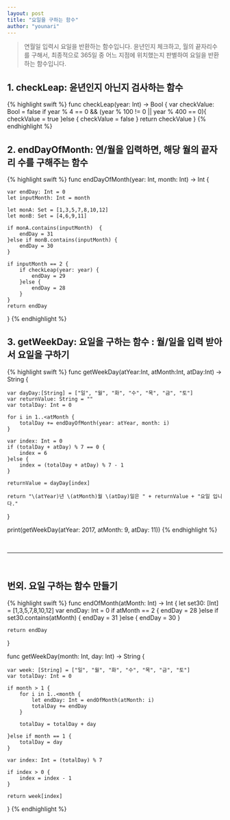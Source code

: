```yaml
---
layout: post
title: "요일을 구하는 함수"
author: "younari"
---
```


> 연월일 입력시 요일을 반환하는 함수입니다. 
윤년인지 체크하고, 월의 끝자리수를 구해서, 최종적으로 365일 중 어느 지점에 위치했는지 판별하여 요일을 반환하는 함수입니다.

## 1. checkLeap: 윤년인지 아닌지 검사하는 함수


{% highlight swift %}
func checkLeap(year: Int) -> Bool {
    var checkValue: Bool = false
    if year % 4 == 0 && (year % 100 != 0 || year % 400 == 0){
        checkValue = true
    }else {
        checkValue = false
    }
    return checkValue
}
{% endhighlight %}

## 2. endDayOfMonth: 연/월을 입력하면, 해당 월의 끝자리 수를 구해주는 함수


{% highlight swift %}
func endDayOfMonth(year: Int, month: Int) -> Int {
    
    var endDay: Int = 0
    let inputMonth: Int = month
    
    let monA: Set = [1,3,5,7,8,10,12]
    let monB: Set = [4,6,9,11]
    
    if monA.contains(inputMonth)  {
        endDay = 31
    }else if monB.contains(inputMonth) {
        endDay = 30
    }
    
    if inputMonth == 2 {
        if checkLeap(year: year) {
            endDay = 29
        }else {
            endDay = 28
        }
    }
    return endDay
}
{% endhighlight %}

## 3. getWeekDay: 요일을 구하는 함수 : 월/일을 입력 받아서 요일을 구하기


{% highlight swift %}
func getWeekDay(atYear:Int, atMonth:Int, atDay:Int) -> String {
    
    var dayDay:[String] = ["일", "월", "화", "수", "목", "금", "토"]
    var returnValue: String = ""
    var totalDay: Int = 0
    
    for i in 1..<atMonth {
        totalDay += endDayOfMonth(year: atYear, month: i)
    }
    
    var index: Int = 0
    if (totalDay + atDay) % 7 == 0 {
        index = 6
    }else {
        index = (totalDay + atDay) % 7 - 1
    }
    
    returnValue = dayDay[index]
    
    return "\(atYear)년 \(atMonth)월 \(atDay)일은 " + returnValue + "요일 입니다."
}

print(getWeekDay(atYear: 2017, atMonth: 9, atDay: 11))
{% endhighlight %}

<br>
<hr>
<br>

## 번외. 요일 구하는 함수 만들기

{% highlight swift %}
func endOfMonth(atMonth: Int) -> Int {
    let set30: [Int] = [1,3,5,7,8,10,12]
    var endDay: Int = 0
    if atMonth == 2 {
        endDay = 28
    }else if set30.contains(atMonth) {
        endDay = 31
    }else {
        endDay = 30
    }
    
    return endDay
}

func getWeekDay(month: Int, day: Int) -> String {
   
    var week: [String] = ["일", "월", "화", "수", "목", "금", "토"]
    var totalDay: Int = 0

    if month > 1 {
        for i in 1..<month {
            let endDay: Int = endOfMonth(atMonth: i)
            totalDay += endDay
        }
        
        totalDay = totalDay + day
        
    }else if month == 1 {
        totalDay = day
    }
    
    var index: Int = (totalDay) % 7

    if index > 0 {
        index = index - 1
    }
    
    return week[index]
}
{% endhighlight %}
